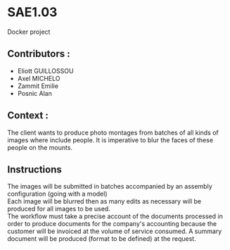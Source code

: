 # SAE1.03

Docker project

## Contributors :

- Eliott GUILLOSSOU
- Axel MICHELO
- Zammit Emilie
- Posnic Alan

## Context : 

The client wants to produce photo montages from batches of all kinds of images where
include people. It is imperative to blur the faces of these
people on the mounts.

## Instructions

The images will be submitted in batches accompanied by an assembly configuration
(going with a model) <br>
Each image will be blurred then as many edits as necessary will be produced
for all images to be used. <br>
The workflow must take a precise account of the documents processed in order to produce
documents for the company's accounting because the customer will be invoiced at the volume of
service consumed. A summary document will be produced (format to be defined) at the
request. <br>
